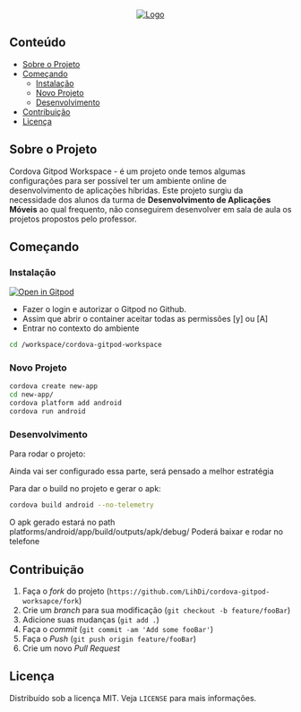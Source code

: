 <br />
<p align="center">
  <a href="https://www.gitpod.io/">
    <img src="https://upload.wikimedia.org/wikipedia/commons/thumb/3/3f/Gitpod-ddd.svg/512px-Gitpod-ddd.svg.png" alt="Logo">
  </a>
</p>

## Conteúdo

- [Sobre o Projeto](#sobre-o-projeto)
- [Começando](#come%C3%A7ando)
  - [Instalação](#instala%C3%A7%C3%A3o)
  - [Novo Projeto](#novo-projeto)
  - [Desenvolvimento](#desenvolvimento)
- [Contribuição](#contribui%C3%A7%C3%A3o)
- [Licença](#licen%C3%A7a)


## Sobre o Projeto

Cordova Gitpod Workspace - é um projeto onde temos algumas configurações para ser possível ter um ambiente online de desenvolvimento de aplicações híbridas.
Este projeto surgiu da necessidade dos alunos da turma de **Desenvolvimento de Aplicações Móveis** ao qual frequento, não conseguirem desenvolver em sala de aula os projetos propostos pelo professor.

## Começando

### Instalação

[![Open in Gitpod](https://gitpod.io/button/open-in-gitpod.svg)](http://gitpod.io/#https://github.com/Jtonn/Cenoura-app)


- Fazer o login e autorizar o Gitpod no Github.
- Assim que abrir o container aceitar todas as permissões [y] ou [A]
- Entrar no contexto do ambiente

```sh
cd /workspace/cordova-gitpod-workspace
```

### Novo Projeto

```sh
cordova create new-app
cd new-app/
cordova platform add android
cordova run android
```
### Desenvolvimento

Para rodar o projeto:

Ainda vai ser configurado essa parte, será pensado a melhor estratégia

Para dar o build no projeto e gerar o apk:

```sh
cordova build android --no-telemetry
```
O apk gerado estará no path platforms/android/app/build/outputs/apk/debug/
Poderá baixar e rodar no telefone


## Contribuição

1. Faça o _fork_ do projeto (`https://github.com/LihDi/cordova-gitpod-worksapce/fork`)
2. Crie um _branch_ para sua modificação (`git checkout -b feature/fooBar`)
3. Adicione suas mudanças (`git add .`)
4. Faça o _commit_ (`git commit -am 'Add some fooBar'`)
5. Faça o _Push_ (`git push origin feature/fooBar`)
6. Crie um novo _Pull Request_

## Licença

Distribuído sob a licença MIT. Veja `LICENSE` para mais informações.

